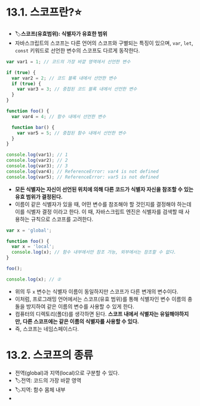 # 13.1. 스코프란?⭐
- 🏷️**스코프(유효범위): 식별자가 유효한 범위**
- 자바스크립트의 스코프는 다른 언어의 스코프와 구별되는 특징이 있으며, `var`, `let`, `const` 키워드로 선언한 변수의 스코프도 다르게 동작한다.
```javascript
var var1 = 1; // 코드의 가장 바깥 영역에서 선언한 변수

if (true) {
  var var2 = 2; // 코드 블록 내에서 선언한 변수
  if (true) {
    var var3 = 3; // 중첩된 코드 블록 내에서 선언한 변수
  }
}

function foo() {
  var var4 = 4; // 함수 내에서 선언한 변수

  function bar() {
    var var5 = 5; // 중첩된 함수 내에서 선언한 변수
  }
}

console.log(var1); // 1
console.log(var2); // 2
console.log(var3); // 3
console.log(var4); // ReferenceError: var4 is not defined
console.log(var5); // ReferenceError: var5 is not defined
```
- **모든 식별자는 자신이 선언된 위치에 의해 다른 코드가 식별자 자신을 참조할 수 있는 유효 범위가 결정된다.**
- 이름이 같은 식별자가 있을 때, 어떤 변수를 참조해야 할 것인지를 결정해야 하는데 이를 식별자 결정 이라고 한다. 이 때, 자바스크립트 엔진은 식별자를 검색할 때 사용하는 규칙으로 스코프를 고려한다.
```javascript
var x = 'global';

function foo() {
  var x = 'local';
  console.log(x); // 함수 내부에서만 참조 가능, 외부에서는 참조할 수 없다.
}

foo();

console.log(x); // ②
```
- 위의 두 `x` 변수는 식별자 이름이 동일하지만 스코프가 다른 변개의 변수이다.
- 이처럼, 프로그래밍 언어에서는 스코프(유효 범위)를 통해 식별자인 변수 이름의 충돌을 방지하여 같은 이름의 변수를 사용할 수 있게 한다.
- 컴퓨터의 디렉토리(폴더)를 생각하면 된다. **스코프 내에서 식별자는 유일해야하지만, 다른 스코프에는 같은 이름의 식별자를 사용할 수 있다.**
- 즉, 스코프는 네임스페이스다.

# 13.2. 스코프의 종류
- 전역(global)과 지역(local)으로 구분할 수 있다.
- 🏷️전역: 코드의 가장 바깥 영역
- 🏷️지역: 함수 몸체 내부
- 
